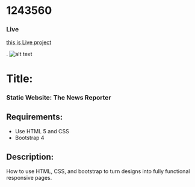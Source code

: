 # 1243560
### Live 

[this is Live project](https://mostafiz9900.github.io/1243560/)

.
![alt text](http://pocsum.photos/200/200)

# Title:
### Static Website: The News Reporter

## Requirements:
- Use HTML 5 and CSS
- Bootstrap 4
## Description:
How to use HTML, CSS, and bootstrap to turn designs into fully functional responsive pages.


